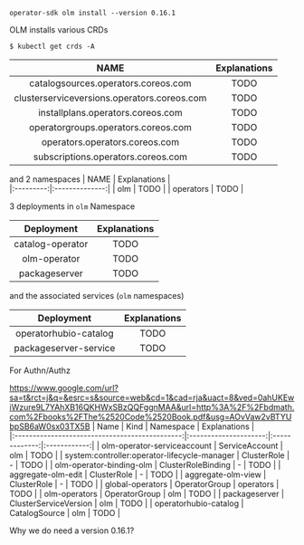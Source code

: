 
```shell
operator-sdk olm install --version 0.16.1
```

OLM installs various CRDs

```shell
$ kubectl get crds -A
```

| NAME      |   Explanations |       
|:---------:|:--------------:|
| catalogsources.operators.coreos.com |           TODO |
| clusterserviceversions.operators.coreos.com |  TODO |
| installplans.operators.coreos.com | TODO |
| operatorgroups.operators.coreos.com | TODO |
| operators.operators.coreos.com | TODO |
| subscriptions.operators.coreos.com | TODO |




and 2 namespaces
| NAME      |   Explanations |       
|:---------:|:--------------:|
| olm  |   TODO |
| operators |    TODO |  


3 deployments in `olm` Namespace

| Deployment       | Explanations |  
|:------------------:|:------:|
| catalog-operator | TODO |
| olm-operator     |  TODO |
| packageserver    | TODO |


and the associated services (`olm` namespaces)

| Deployment             | Explanations |  
|:----------------------:|:------:|
| operatorhubio-catalog  | TODO   |
| packageserver-service  |  TODO  |


For Authn/Authz

https://www.google.com/url?sa=t&rct=j&q=&esrc=s&source=web&cd=1&cad=rja&uact=8&ved=0ahUKEwiWzure9L7YAhXB16QKHWxSBzQQFggnMAA&url=http%3A%2F%2Fbdmath.com%2Fbooks%2FThe%2520Code%2520Book.pdf&usg=AOvVaw2vBTYUbpSB6aW0sx03TX5B
| Name                                           |    Kind               |     Namespace | Explanations |   
|:----------------------------------------------:|:---------------------:|:-------------:|:------------:|
| olm-operator-serviceaccount                    | ServiceAccount        |     olm       | TODO         |
| system:controller:operator-lifecycle-manager   | ClusterRole           |      -        | TODO         |
| olm-operator-binding-olm                       | ClusterRoleBinding    |      -        | TODO         |
| aggregate-olm-edit                             | ClusterRole           |      -        | TODO         |
| aggregate-olm-view                             | ClusterRole           |      -        | TODO         |
| global-operators                               | OperatorGroup         |   operators   | TODO         |
| olm-operators                                  | OperatorGroup         |      olm      | TODO         |
| packageserver                                  | ClusterServiceVersion |      olm      | TODO         |
| operatorhubio-catalog                          | CatalogSource         |     olm       | TODO         |


Why we do need a version 0.16.1?

